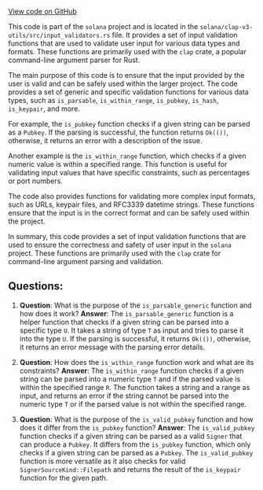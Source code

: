 [View code on GitHub](https://github.com/solana-labs/solana/blob/master/clap-v3-utils/src/input_validators.rs)

This code is part of the `solana` project and is located in the `solana/clap-v3-utils/src/input_validators.rs` file. It provides a set of input validation functions that are used to validate user input for various data types and formats. These functions are primarily used with the `clap` crate, a popular command-line argument parser for Rust.

The main purpose of this code is to ensure that the input provided by the user is valid and can be safely used within the larger project. The code provides a set of generic and specific validation functions for various data types, such as `is_parsable`, `is_within_range`, `is_pubkey`, `is_hash`, `is_keypair`, and more.

For example, the `is_pubkey` function checks if a given string can be parsed as a `Pubkey`. If the parsing is successful, the function returns `Ok(())`, otherwise, it returns an error with a description of the issue.

Another example is the `is_within_range` function, which checks if a given numeric value is within a specified range. This function is useful for validating input values that have specific constraints, such as percentages or port numbers.

The code also provides functions for validating more complex input formats, such as URLs, keypair files, and RFC3339 datetime strings. These functions ensure that the input is in the correct format and can be safely used within the project.

In summary, this code provides a set of input validation functions that are used to ensure the correctness and safety of user input in the `solana` project. These functions are primarily used with the `clap` crate for command-line argument parsing and validation.
## Questions: 
 1. **Question**: What is the purpose of the `is_parsable_generic` function and how does it work?
   **Answer**: The `is_parsable_generic` function is a helper function that checks if a given string can be parsed into a specific type `U`. It takes a string of type `T` as input and tries to parse it into the type `U`. If the parsing is successful, it returns `Ok(())`, otherwise, it returns an error message with the parsing error details.

2. **Question**: How does the `is_within_range` function work and what are its constraints?
   **Answer**: The `is_within_range` function checks if a given string can be parsed into a numeric type `T` and if the parsed value is within the specified range `R`. The function takes a string and a range as input, and returns an error if the string cannot be parsed into the numeric type `T` or if the parsed value is not within the specified range.

3. **Question**: What is the purpose of the `is_valid_pubkey` function and how does it differ from the `is_pubkey` function?
   **Answer**: The `is_valid_pubkey` function checks if a given string can be parsed as a valid `Signer` that can produce a `Pubkey`. It differs from the `is_pubkey` function, which only checks if a given string can be parsed as a `Pubkey`. The `is_valid_pubkey` function is more versatile as it also checks for valid `SignerSourceKind::Filepath` and returns the result of the `is_keypair` function for the given path.